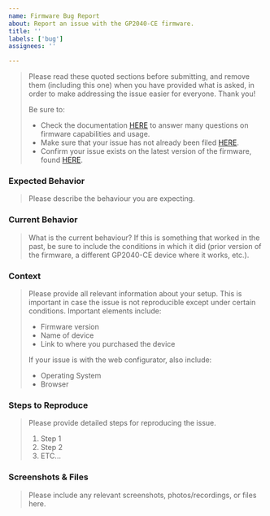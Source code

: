 ```yaml
---
name: Firmware Bug Report
about: Report an issue with the GP2040-CE firmware.
title: ''
labels: ['bug']
assignees: ''

---
```


> Please read these quoted sections before submitting, and remove them (including this one) when you have provided what
> is asked, in order to make addressing the issue easier for everyone. Thank you!
>
> Be sure to:
> * Check the documentation [HERE](https://gp2040-ce.info/) to answer many questions on firmware capabilities and usage.
> * Make sure that your issue has not already been filed [HERE](https://github.com/OpenStickCommunity/GP2040-CE/issues).
> * Confirm your issue exists on the latest version of the firmware, found
  [HERE](https://github.com/OpenStickCommunity/GP2040-CE/releases).

### Expected Behavior

> Please describe the behaviour you are expecting.

### Current Behavior

> What is the current behaviour? If this is something that worked in the past, be sure to include the conditions in
> which it did (prior version of the firmware, a different GP2040-CE device where it works, etc.).

### Context

> Please provide all relevant information about your setup. This is important in case the issue is not reproducible
> except under certain conditions. Important elements include:
>
> * Firmware version
> * Name of device
> * Link to where you purchased the device
>
> If your issue is with the web configurator, also include:
>
> * Operating System
> * Browser

### Steps to Reproduce

> Please provide detailed steps for reproducing the issue.
>
> 1. Step 1
> 2. Step 2
> 3. ETC...

### Screenshots & Files

> Please include any relevant screenshots, photos/recordings, or files here.
